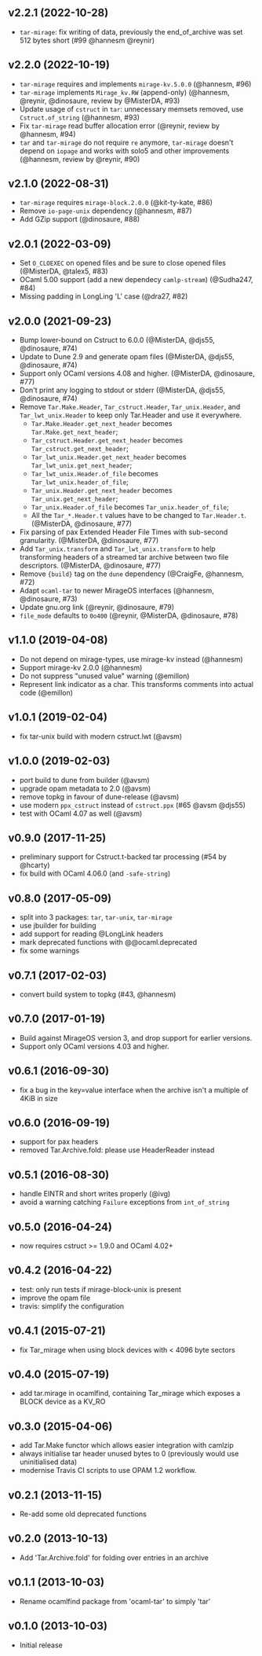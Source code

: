 ## v2.2.1 (2022-10-28)

- `tar-mirage`: fix writing of data, previously the end_of_archive was set 512 bytes short (#99 @hannesm @reynir)

## v2.2.0 (2022-10-19)

- `tar-mirage` requires and implements `mirage-kv.5.0.0` (@hannesm, #96)
- `tar-mirage` implements `Mirage_kv.RW` (append-only) (@hannesm, @reynir, @dinosaure, review by @MisterDA, #93)
- Update usage of `cstruct` in `tar`: unnecessary memsets removed, use `Cstruct.of_string` (@hannesm, #93)
- Fix `tar-mirage` read buffer allocation error (@reynir, review by @hannesm, #94)
- `tar` and `tar-mirage` do not require `re` anymore, `tar-mirage` doesn't depend on `iopage` and works with solo5 and other improvements (@hannesm, review by @reynir, #90)

## v2.1.0 (2022-08-31)

- `tar-mirage` requires `mirage-block.2.0.0` (@kit-ty-kate, #86)
- Remove `io-page-unix` dependency (@hannesm, #87)
- Add GZip support (@dinosaure, #88)

## v2.0.1 (2022-03-09)

- Set `O_CLOEXEC` on opened files and be sure to close opened files
  (@MisterDA, @talex5, #83)
- OCaml 5.00 support (add a new dependecy `camlp-stream`) (@Sudha247, #84)
- Missing padding in LongLing 'L' case (@dra27, #82)

## v2.0.0 (2021-09-23)

- Bump lower-bound on Cstruct to 6.0.0 (@MisterDA, @djs55, @dinosaure, #74)
- Update to Dune 2.9 and generate opam files (@MisterDA, @djs55, @dinosaure, #74)
- Support only OCaml versions 4.08 and higher. (@MisterDA, @dinosaure, #77)
- Don't print any logging to stdout or stderr (@MisterDA, @djs55, @dinosaure, #74)
- Remove `Tar.Make.Header`, `Tar_cstruct.Header`, `Tar_unix.Header`, and
  `Tar_lwt_unix.Header` to keep only Tar.Header and use it everywhere.
  - `Tar.Make.Header.get_next_header` becomes `Tar.Make.get_next_header`;
  - `Tar_cstruct.Header.get_next_header` becomes `Tar_cstruct.get_next_header`;
  - `Tar_lwt_unix.Header.get_next_header` becomes `Tar_lwt_unix.get_next_header`;
  - `Tar_lwt_unix.Header.of_file` becomes `Tar_lwt_unix.header_of_file`;
  - `Tar_unix.Header.get_next_header` becomes `Tar_unix.get_next_header`;
  - `Tar_unix.Header.of_file` becomes `Tar_unix.header_of_file`;
  - All the `Tar_*.Header.t` values have to be changed to `Tar.Header.t`.
  (@MisterDA, @dinosaure, #77)
- Fix parsing of pax Extended Header File Times with sub-second
  granularity. (@MisterDA, @dinosaure, #77)
- Add `Tar_unix.transform` and `Tar_lwt_unix.transform` to help
  transforming headers of a streamed tar archive between two file
  descriptors. (@MisterDA, @dinosaure, #77)
- Remove `{build}` tag on the `dune` dependency (@CraigFe, @hannesm, #72)
- Adapt `ocaml-tar` to newer MirageOS interfaces (@hannesm, @dinosaure, #73)
- Update gnu.org link (@reynir, @dinosaure, #79)
- `file_mode` defaults to `0o400` (@reynir, @MisterDA, @dinosaure, #78)

## v1.1.0 (2019-04-08)

- Do not depend on mirage-types, use mirage-kv instead (@hannesm)
- Support mirage-kv 2.0.0 (@hannesm)
- Do not suppress "unused value" warning (@emillon)
- Represent link indicator as a char. This transforms comments into actual code
  (@emillon)

## v1.0.1 (2019-02-04)
- fix tar-unix build with modern cstruct.lwt (@avsm)

## v1.0.0 (2019-02-03)
- port build to dune from builder (@avsm)
- upgrade opam metadata to 2.0 (@avsm)
- remove topkg in favour of dune-release (@avsm)
- use modern `ppx_cstruct` instead of `cstruct.ppx` (#65 @avsm @djs55)
- test with OCaml 4.07 as well (@avsm)

## v0.9.0 (2017-11-25)

- preliminary support for Cstruct.t-backed tar processing (#54 by @hcarty)
- fix build with OCaml 4.06.0 (and `-safe-string`)

## v0.8.0 (2017-05-09)

- split into 3 packages: `tar`, `tar-unix`, `tar-mirage`
- use jbuilder for building
- add support for reading @LongLink headers
- mark deprecated functions with @@ocaml.deprecated
- fix some warnings

## v0.7.1 (2017-02-03)

- convert build system to topkg (#43, @hannesm)

## v0.7.0 (2017-01-19)

- Build against MirageOS version 3, and drop support for earlier versions.
- Support only OCaml versions 4.03 and higher.

## v0.6.1 (2016-09-30)

- fix a bug in the key=value interface when the archive isn't a multiple
  of 4KiB in size

## v0.6.0 (2016-09-19)

- support for pax headers
- removed Tar.Archive.fold: please use HeaderReader instead

## v0.5.1 (2016-08-30)

- handle EINTR and short writes properly (@ivg)
- avoid a warning catching `Failure` exceptions from `int_of_string`

## v0.5.0 (2016-04-24)

- now requires cstruct >= 1.9.0 and OCaml 4.02+

## v0.4.2 (2016-04-22)

- test: only run tests if mirage-block-unix is present
- improve the opam file
- travis: simplify the configuration

## v0.4.1 (2015-07-21)

- fix Tar_mirage when using block devices with < 4096 byte
  sectors

## v0.4.0 (2015-07-19)

- add tar.mirage in ocamlfind, containing Tar_mirage which
  exposes a BLOCK device as a KV_RO

## v0.3.0 (2015-04-06)

- add Tar.Make functor which allows easier integration with
  camlzip
- always initialise tar header unused bytes to 0 (previously
  would use uninitialised data)
- modernise Travis CI scripts to use OPAM 1.2 workflow.

## v0.2.1 (2013-11-15)

- Re-add some old deprecated functions

## v0.2.0 (2013-10-13)

- Add 'Tar.Archive.fold' for folding over entries in an archive

## v0.1.1 (2013-10-03)

- Rename ocamlfind package from 'ocaml-tar' to simply 'tar'

## v0.1.0 (2013-10-03)

- Initial release
